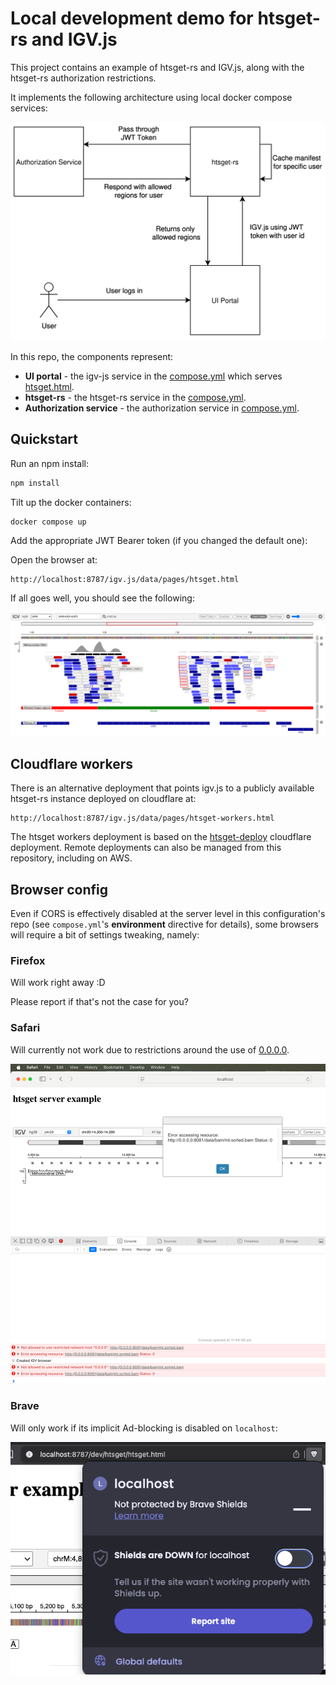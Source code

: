 # Local development demo for htsget-rs and IGV.js

This project contains an example of htsget-rs and IGV.js, along with the htsget-rs authorization restrictions.

It implements the following architecture using local docker compose services:

![architecture.png](doc/architecture.png)

In this repo, the components represent:
* **UI portal** - the igv-js service in the [compose.yml](compose.yml) which serves [htsget.html](igv.js/dev/htsget/htsget.html).
* **htsget-rs** - the htsget-rs service in the [compose.yml](compose.yml).
* **Authorization service** - the authorization service in [compose.yml](compose.yml).

## Quickstart

Run an npm install:

```sh
npm install
```

Tilt up the docker containers:

```sh
docker compose up
```

Add the appropriate JWT Bearer token (if you changed the default one):

Open the browser at:

```
http://localhost:8787/igv.js/data/pages/htsget.html
```

If all goes well, you should see the following:

![htsget_allowed_regions](./doc/htsget_igv.js_with_allowed_regions_track.png)

## Cloudflare workers

There is an alternative deployment that points igv.js to a publicly available htsget-rs instance deployed on cloudflare at:

```
http://localhost:8787/igv.js/data/pages/htsget-workers.html
```

The htsget workers deployment is based on the [htsget-deploy] cloudflare deployment. Remote deployments can also be
managed from this repository, including on AWS.

## Browser config

Even if CORS is effectively disabled at the server level in this configuration's repo (see `compose.yml`'s **environment** directive for details), some browsers will require a bit of settings tweaking, namely:

### Firefox 

Will work right away :D

Please report if that's not the case for you?

### Safari

Will currently not work due to restrictions around the use of [0.0.0.0][0.0.0.0-day].

![safari](./doc/safari_0.0.0.0_error.png)

### Brave

Will only work if its implicit Ad-blocking is disabled on `localhost`:

![brave](./doc/brave_disable_shields_localhost.png)

<!--
Those screenshots disable all Ad-blocking, which is not great:

![brave](./doc/brave_blocking_adblocker.png)
![brave](./doc/brave_no_block.png)
-->

[htsget-deploy]: https://github.com/umccr/htsget-deploy
[0.0.0.0-day]: https://www.oligo.security/blog/0-0-0-0-day-exploiting-localhost-apis-from-the-browser
